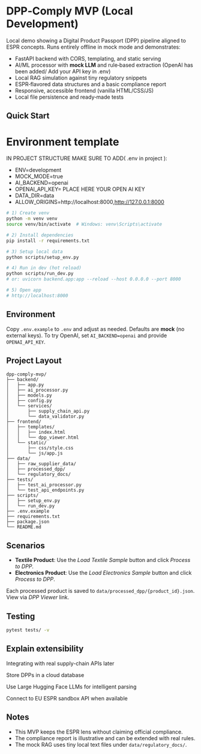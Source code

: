 # DPP‑Comply MVP (Local Development)

Local demo showing a Digital Product Passport (DPP) pipeline aligned to ESPR concepts.
Runs entirely offline in mock mode and demonstrates:
- FastAPI backend with CORS, templating, and static serving
- AI/ML processor with **mock LLM** and rule‑based extraction (OpenAI has been added/ Add your API key in .env)
- Local RAG simulation against tiny regulatory snippets
- ESPR‑flavored data structures and a basic compliance report
- Responsive, accessible frontend (vanilla HTML/CSS/JS)
- Local file persistence and ready‑made tests

## Quick Start

# Environment template
IN PROJECT STRUCTURE MAKE SURE TO ADD( .env in project ):
- ENV=development
- MOCK_MODE=true
- AI_BACKEND=openai
- OPENAI_API_KEY= PLACE HERE YOUR OPEN AI KEY
- DATA_DIR=data
- ALLOW_ORIGINS=http://localhost:8000,http://127.0.0.1:8000


```bash
# 1) Create venv
python -m venv venv
source venv/bin/activate  # Windows: venv\Scripts\activate

# 2) Install dependencies
pip install -r requirements.txt

# 3) Setup local data
python scripts/setup_env.py

# 4) Run in dev (hot reload)
python scripts/run_dev.py
# or: uvicorn backend.app:app --reload --host 0.0.0.0 --port 8000

# 5) Open app
# http://localhost:8000
```

## Environment

Copy `.env.example` to `.env` and adjust as needed.
Defaults are **mock** (no external keys). To try OpenAI, set `AI_BACKEND=openai` and provide `OPENAI_API_KEY`.

## Project Layout

```
dpp-comply-mvp/
├── backend/
│   ├── app.py
│   ├── ai_processor.py
│   ├── models.py
│   ├── config.py
│   └── services/
│       ├── supply_chain_api.py
│       └── data_validator.py
├── frontend/
│   ├── templates/
│   │   ├── index.html
│   │   └── dpp_viewer.html
│   └── static/
│       ├── css/style.css
│       └── js/app.js
├── data/
│   ├── raw_supplier_data/
│   ├── processed_dpp/
│   └── regulatory_docs/
├── tests/
│   ├── test_ai_processor.py
│   └── test_api_endpoints.py
├── scripts/
│   ├── setup_env.py
│   └── run_dev.py
├── .env.example
├── requirements.txt
├── package.json
└── README.md
```

## Scenarios

- **Textile Product**: Use the *Load Textile Sample* button and click *Process to DPP*.
- **Electronics Product**: Use the *Load Electronics Sample* button and click *Process to DPP*.

Each processed product is saved to `data/processed_dpp/{product_id}.json`. View via *DPP Viewer* link.

## Testing

```bash
pytest tests/ -v
```
## Explain extensibility

Integrating with real supply-chain APIs later 

Store DPPs in a cloud database

Use Large Hugging Face LLMs for intelligent parsing

Connect to EU ESPR sandbox API when available

## Notes

- This MVP keeps the ESPR lens without claiming official compliance.
- The compliance report is illustrative and can be extended with real rules.
- The mock RAG uses tiny local text files under `data/regulatory_docs/`.
